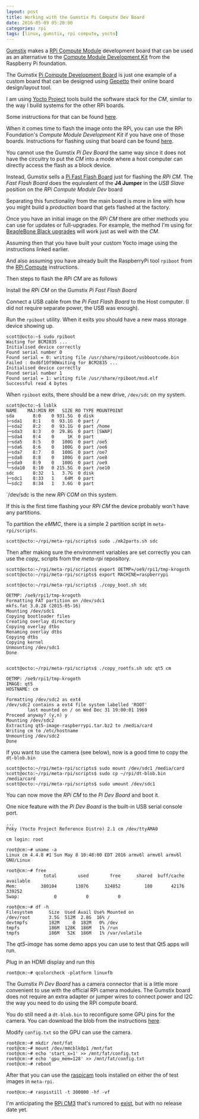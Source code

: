 ```yaml
---
layout: post
title: Working with the Gumstix Pi Compute Dev Board
date: 2016-05-09 05:20:00
categories: rpi
tags: [linux, gumstix, rpi compute, yocto]
---
```


[Gumstix][gumstix] makes a [RPi Compute Module][rpi-compute] development board that can be used as an alternative to the [Compute Module Development Kit][rpi-compute-module-dev-kit] from the Raspberry Pi foundation.

The Gumstix [Pi Compute Development Board][gumstix-pi-dev-board] is just one example of a custom board that can be designed using [Gepetto][gumstix-gepetto] their online board design/layout tool.

I am using [Yocto Project][yocto] tools build the software stack for the *CM*, similar to the way I build systems for the other RPi boards.

Some instructions for that can be found [here][jumpnow-yocto-rpi].

When it comes time to flash the image onto the RPi, you can use the RPi Foundation's *Compute Module Development Kit* if you have one of those boards. Instructions for flashing using that board can be found [here][jumpnow-rpi-compute].

You cannot use the Gumstix *Pi Dev Board* the same way since it does not have the circuitry to put the *CM* into a mode where a host computer can directly access the flash as a block device.

Instead, Gumstix sells a [Pi Fast Flash Board][gumstix-pi-fast-flash-board] just for flashing the *RPi CM*. The *Fast Flash Board* does the equivalent of the **J4 Jumper** in the *USB Slave* position on the *RPi Compute Module Dev* board

Separating this functionality from the main board is more in line with how you might build a *production* board that gets flashed at the factory.

Once you have an initial image on the *RPi CM* there are other methods you can use for updates or full-upgrades. For example, the method I'm using for [BeagleBone Black upgrades][bbb-upgrades] will work just as well with the *CM*.

Assuming then that you have built your custom Yocto image using the instructions linked earlier. 

And also assuming you have already built the RaspberryPi tool `rpiboot` from the [RPi Compute][jumpnow-rpi-compute] instructions.

Then steps to flash the *RPi CM* are as follows

Install the *RPi CM* on the Gumstix *Pi Fast Flash Board*

Connect a USB cable from the *Pi Fast Flash Board* to the Host computer. (I did not require separate power, the USB was enough).

Run the `rpiboot` utility. When it exits you should have a new mass storage device showing up.


    scott@octo:~$ sudo rpiboot
    Waiting for BCM2835 ...
    Initialised device correctly
    Found serial number 0
    Found serial = 0: writing file /usr/share/rpiboot/usbbootcode.bin
    Failed : 0xd6f10f90Waiting for BCM2835 ...
    Initialised device correctly
    Found serial number 1
    Found serial = 1: writing file /usr/share/rpiboot/msd.elf
    Successful read 4 bytes

When `rpiboot` exits, there should be a new drive, `/dev/sdc` on my system.

    scott@octo:~$ lsblk
    NAME    MAJ:MIN RM   SIZE RO TYPE MOUNTPOINT
    sda       8:0    0 931.5G  0 disk
    ├─sda1    8:1    0  93.1G  0 part /
    ├─sda2    8:2    0  93.1G  0 part /home
    ├─sda3    8:3    0  29.8G  0 part [SWAP]
    ├─sda4    8:4    0     1K  0 part
    ├─sda5    8:5    0   100G  0 part /oe5
    ├─sda6    8:6    0   100G  0 part /oe6
    ├─sda7    8:7    0   100G  0 part /oe7
    ├─sda8    8:8    0   100G  0 part /oe8
    ├─sda9    8:9    0   100G  0 part /oe9
    └─sda10   8:10   0 215.5G  0 part /oe10
    sdc       8:32   1   3.7G  0 disk
    ├─sdc1    8:33   1    64M  0 part
    └─sdc2    8:34   1   3.6G  0 part

`/dev/sdc is the new *RPi COM* on this system. 

If this is the first time flashing your *RPi CM* the device probably won't have any partitions.

To partition the *eMMC*, there is a simple 2 partition script in `meta-rpi/scripts`.

    scott@octo:~/rpi/meta-rpi/scripts$ sudo ./mk2parts.sh sdc


Then after making sure the environment variables are set correctly you can use the *copy_* scripts from   the *meta-rpi* repository. 

    scott@octo:~/rpi/meta-rpi/scripts$ export OETMP=/oe9/rpi1/tmp-krogoth
    scott@octo:~/rpi/meta-rpi/scripts$ export MACHINE=raspberrypi

    scott@octo:~/rpi/meta-rpi/scripts$ ./copy_boot.sh sdc

    OETMP: /oe9/rpi1/tmp-krogoth
    Formatting FAT partition on /dev/sdc1
    mkfs.fat 3.0.28 (2015-05-16)
    Mounting /dev/sdc1
    Copying bootloader files
    Creating overlay directory
    Copying overlay dtbs
    Renaming overlay dtbs
    Copying dtbs
    Copying kernel
    Unmounting /dev/sdc1
    Done


    scott@octo:~/rpi/meta-rpi/scripts$ ./copy_rootfs.sh sdc qt5 cm

    OETMP: /oe9/rpi1/tmp-krogoth
    IMAGE: qt5
    HOSTNAME: cm

    Formatting /dev/sdc2 as ext4
    /dev/sdc2 contains a ext4 file system labelled 'ROOT'
            last mounted on / on Wed Dec 31 19:00:01 1969
    Proceed anyway? (y,n) y
    Mounting /dev/sdc2
    Extracting qt5-image-raspberrypi.tar.bz2 to /media/card
    Writing cm to /etc/hostname
    Unmounting /dev/sdc2
    Done

If you want to use the camera (see below), now is a good time to copy the `dt-blob.bin`

    scott@octo:~/rpi/meta-rpi/scripts$ sudo mount /dev/sdc1 /media/card
    scott@octo:~/rpi/meta-rpi/scripts$ sudo cp ~/rpi/dt-blob.bin /media/card
    scott@octo:~/rpi/meta-rpi/scripts$ sudo umount /dev/sdc1


You can now move the *RPi CM* to the *Pi Dev Board* and boot it.

One nice feature with the *Pi Dev Board* is the built-in USB serial console port.

    ...
    Poky (Yocto Project Reference Distro) 2.1 cm /dev/ttyAMA0

    cm login: root

    root@cm:~# uname -a
    Linux cm 4.4.8 #1 Sun May 8 10:48:00 EDT 2016 armv6l armv6l armv6l GNU/Linux

    root@cm:~# free
                  total        used        free      shared  buff/cache   available
    Mem:         380104       13076      324852         180       42176      339252
    Swap:             0           0           0

    root@cm:~# df -h
    Filesystem      Size  Used Avail Use% Mounted on
    /dev/root       3.5G  512M  2.8G  16% /
    devtmpfs        182M     0  182M   0% /dev
    tmpfs           186M  128K  186M   1% /run
    tmpfs           186M   52K  186M   1% /var/volatile

The *qt5-image* has some demo apps you can use to test that Qt5 apps will run.

Plug in an HDMI display and run this

    root@cm:~# qcolorcheck -platform linuxfb

The Gumstix *Pi Dev Board* has a camera connector that is a little more convenient to use with the official RPi camera modules. The Gumstix board does not require an extra adapter or jumper wires to connect power and I2C the way you need to do using the RPi compute board.

You do still need a `dt-blob.bin` to reconfigure some GPU pins for the camera. You can download the blob from the instructions [here][rpi-cm-camera].

Modify `config.txt` so the GPU can use the camera.

    root@cm:~# mkdir /mnt/fat
    root@cm:~# mount /dev/mmcblk0p1 /mnt/fat
    root@cm:~# echo 'start_x=1' >> /mnt/fat/config.txt
    root@cm:~# echo 'gpu_mem=128' >> /mnt/fat/config.txt
    root@cm:~# reboot

  
After that you can use the [raspicam][raspicam] tools installed on either the of test images in `meta-rpi`.

    root@cm:~# raspistill -t 300000 -hf -vf


I'm anticipating the [RPi CM3][cm3-soon] that's rumored to [exist][cm3-post], but with no release date yet.

[gumstix]: http://www.gumstix.com
[rpi-compute]: https://www.raspberrypi.org/products/compute-module/
[rpi-compute-module-dev-kit]: https://www.raspberrypi.org/products/compute-module-development-kit/
[gumstix-pi-dev-board]: https://store.gumstix.com/expansion/gumstix-pi-compute-dev-board.html
[gumstix-gepetto]: https://www.gumstix.com/geppetto/
[yocto]: https://www.yoctoproject.org
[jumpnow-yocto-rpi]: http://www.jumpnowtek.com/rpi/Raspberry-Pi-Systems-with-Yocto.html
[jumpnow-rpi-compute]: http://www.jumpnowtek.com/rpi/Working-with-the-raspberry-pi-compute.html
[gumstix-pi-fast-flash-board]: https://store.gumstix.com/raspberry-pi-cm-fast-flash.html
[bbb-upgrades]: http://www.jumpnowtek.com/beaglebone/Upgrade-strategy-for-BBB.html
[rpi-cm-camera]: https://www.raspberrypi.org/documentation/hardware/computemodule/cmio-camera.md
[raspicam]: https://www.raspberrypi.org/documentation/raspbian/applications/camera.md
[cm3-post]: https://www.raspberrypi.org/forums/viewtopic.php?f=98&t=141248
[cm3-soon]: http://www.techrepublic.com/article/raspberry-pi-3-the-inside-story-from-the-new-35-computers-creator/